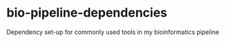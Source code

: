 # bio-pipeline-dependencies
Dependency set-up for commonly used tools in my bioinformatics pipeline

